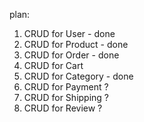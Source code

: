 plan:

1. CRUD for User - done
2. CRUD for Product - done
3. CRUD for Order - done
4. CRUD for Cart
5. CRUD for Category - done
5. CRUD for Payment ? 
6. CRUD for Shipping ?
7. CRUD for Review ?